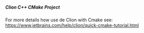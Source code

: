 ##### Clion C++ CMake Project

For more details how use de Clion with Cmake see:
https://www.jetbrains.com/help/clion/quick-cmake-tutorial.html
